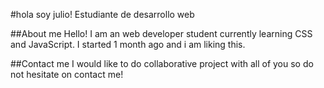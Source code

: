 #hola soy julio! Estudiante de desarrollo web

##About me
Hello! I am an web developer student currently learning CSS and JavaScript. I started 1 month ago and i am liking this.

##Contact me
I would like to do collaborative project with all of you so do not hesitate on contact me!